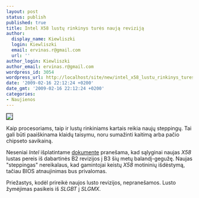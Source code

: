```yaml
---
layout: post
status: publish
published: true
title: Intel X58 lustų rinkinys turės naują reviziją
author:
  display_name: Kiewliszki
  login: Kiewliszki
  email: ervinas.r@gmail.com
  url: ''
author_login: Kiewliszki
author_email: ervinas.r@gmail.com
wordpress_id: 3054
wordpress_url: http://localhost/site/new/intel_x58_lustu_rinkinys_tures_nauja_revizija/
date: '2009-02-16 22:12:24 +0200'
date_gmt: '2009-02-16 22:12:24 +0200'
categories:
- Naujienos
---
```

<div class="imgright"><img src="http://svarke.technews.lt/intel-logo" border="1" /></div>
<p>Kaip procesoriams, taip ir lustų rinkiniams kartais reikia naujų steppingų. Tai gali būti paaiškinama klaidų taisymu, noru sumažinti kaitimą arba pačio chipseto savikainą.  </p>
<p>Neseniai <i>Intel</i> išplatintame <a class="ns" href="http://content.intel.pcnalert.com/dm/d.aspx/c3b7e061-fa1c-438e-a755-b74823960602/PCN109212-00.pdf">dokumente</a> pranešama, kad sąlyginai naujas <i>X58</i> lustas pereis iš dabartinės B2 revizijos į B3 šių metų balandį-gegužę. Naujas "steppingas" nereikalaus, kad gamintojai keistų <i>X58</i> motininių išdėstymą, tačiau BIOS atnaujinimas bus privalomas.</p>
<p>Priežastys, kodėl prireikė naujos lusto revizijos, nepranešamos. Lusto žymėjimas pasikeis iš <i>SLGBT</i> į <i>SLGMX</i>.  </p>
<p></p>
